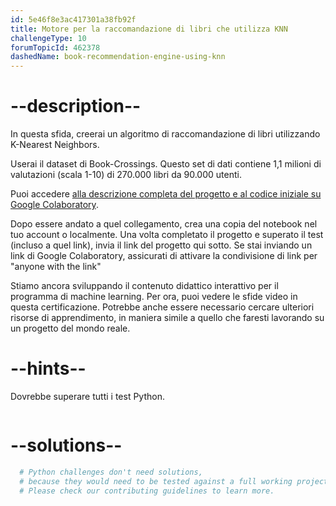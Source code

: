 ```yaml
---
id: 5e46f8e3ac417301a38fb92f
title: Motore per la raccomandazione di libri che utilizza KNN
challengeType: 10
forumTopicId: 462378
dashedName: book-recommendation-engine-using-knn
---
```


# --description--

In questa sfida, creerai un algoritmo di raccomandazione di libri utilizzando K-Nearest Neighbors.

Userai il dataset di Book-Crossings. Questo set di dati contiene 1,1 milioni di valutazioni (scala 1-10) di 270.000 libri da 90.000 utenti.

Puoi accedere [alla descrizione completa del progetto e al codice iniziale su Google Colaboratory](https://colab.research.google.com/github/freeCodeCamp/boilerplate-book-recommendation-engine/blob/master/fcc_book_recommendation_knn.ipynb).

Dopo essere andato a quel collegamento, crea una copia del notebook nel tuo account o localmente. Una volta completato il progetto e superato il test (incluso a quel link), invia il link del progetto qui sotto. Se stai inviando un link di Google Colaboratory, assicurati di attivare la condivisione di link per "anyone with the link"

Stiamo ancora sviluppando il contenuto didattico interattivo per il programma di machine learning. Per ora, puoi vedere le sfide video in questa certificazione. Potrebbe anche essere necessario cercare ulteriori risorse di apprendimento, in maniera simile a quello che faresti lavorando su un progetto del mondo reale.

# --hints--

Dovrebbe superare tutti i test Python.

```js

```

# --solutions--

```py
  # Python challenges don't need solutions,
  # because they would need to be tested against a full working project.
  # Please check our contributing guidelines to learn more.
```
